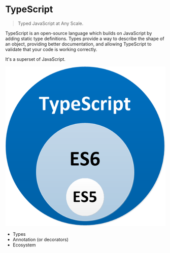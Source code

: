 # TypeScript

> Typed JavaScript at Any Scale.

TypeScript is an open-source language which builds on JavaScript by adding static type definitions. Types provide a way to describe the shape of an object, providing better documentation, and allowing TypeScript to validate that your code is working correctly.

It's a superset of JavaScript.

![](./assets/superset.png)

- Types
- Annotation (or decorators)
- Ecosystem
